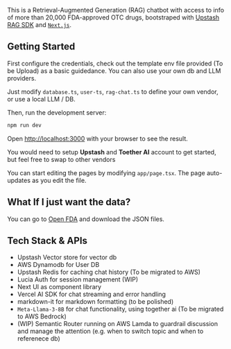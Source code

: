 This is a Retrieval-Augmented Generation (RAG) chatbot with access to info of more than 20,000 FDA-approved OTC drugs, bootstraped with [Upstash RAG SDK](https://upstash.com/docs/vector/sdks/rag-chat/gettingstarted) and [`Next.js`](https://github.com/vercel/next.js/tree/canary/packages/create-next-app).

## Getting Started
First configure the credentials, check out the template env file provided (To be Upload) as a basic guidedance. You can also use your own db and LLM providers. 

Just modify `database.ts`, `user-ts`, `rag-chat.ts` to define your own vendor, or use a local LLM / DB.

Then, run the development server:

```bash
npm run dev
```

Open [http://localhost:3000](http://localhost:3000) with your browser to see the result.

You would need to setup **Upstash** and **Toether AI** account to get started, but feel free to swap to other vendors

You can start editing the pages by modifying `app/page.tsx`. The page auto-updates as you edit the file.

## What If I just want the data?
You can go to [Open FDA](https://open.fda.gov/data/downloads/) and download the JSON files.


## Tech Stack & APIs
- Upstash Vector store for vector db
- AWS Dynamodb for User DB
- Upstash Redis for caching chat history (To be migrated to AWS)
- Lucia Auth for session management (WIP)
- Next UI as component library
- Vercel AI SDK for chat streaming and error handling
- markdown-it for markdown formatting (to be polished)
- `Meta-Llama-3-8B` for chat functionality, using together ai (To be migrated to AWS Bedrock)
- (WIP) Semantic Router running on AWS Lamda to guardrail discussion and manage the attention (e.g. when to switch topic and when to referenece db)

